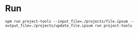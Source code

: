 # Run

`npm run project-tools --input_file=./projects/file.ipsum --output_file=./projects/update_file.ipsum run project-tools`
